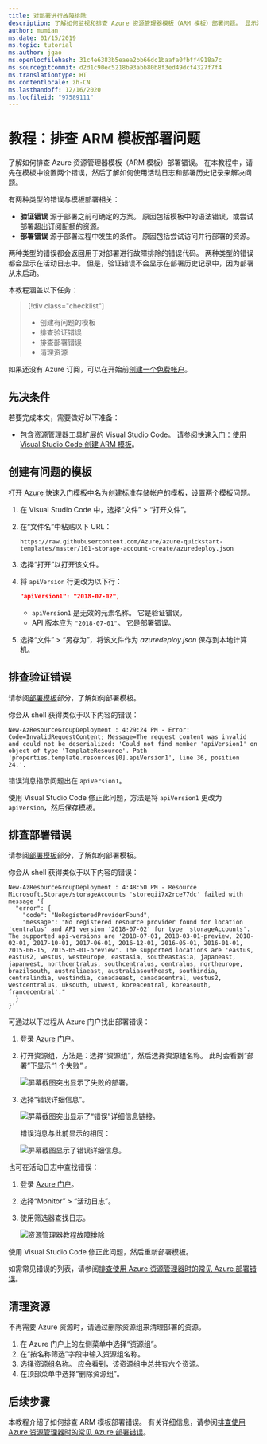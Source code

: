 ```yaml
---
title: 对部署进行故障排除
description: 了解如何监视和排查 Azure 资源管理器模板（ARM 模板）部署问题。 显示活动日志和部署历史记录。
author: mumian
ms.date: 01/15/2019
ms.topic: tutorial
ms.author: jgao
ms.openlocfilehash: 31c4e6383b5eaea2bb66dc1baafa0fbff4918a7c
ms.sourcegitcommit: d2d1c90ec5218b93abb80b8f3ed49dcf4327f7f4
ms.translationtype: HT
ms.contentlocale: zh-CN
ms.lasthandoff: 12/16/2020
ms.locfileid: "97589111"
---
```

# <a name="tutorial-troubleshoot-arm-template-deployments"></a>教程：排查 ARM 模板部署问题

了解如何排查 Azure 资源管理器模板（ARM 模板）部署错误。 在本教程中，请先在模板中设置两个错误，然后了解如何使用活动日志和部署历史记录来解决问题。

有两种类型的错误与模板部署相关：

- **验证错误** 源于部署之前可确定的方案。 原因包括模板中的语法错误，或尝试部署超出订阅配额的资源。
- **部署错误** 源于部署过程中发生的条件。 原因包括尝试访问并行部署的资源。

两种类型的错误都会返回用于对部署进行故障排除的错误代码。 两种类型的错误都会显示在活动日志中。 但是，验证错误不会显示在部署历史记录中，因为部署从未启动。

本教程涵盖以下任务：

> [!div class="checklist"]
> - 创建有问题的模板
> - 排查验证错误
> - 排查部署错误
> - 清理资源

如果还没有 Azure 订阅，可以在开始前[创建一个免费帐户](https://azure.microsoft.com/free/)。

## <a name="prerequisites"></a>先决条件

若要完成本文，需要做好以下准备：

- 包含资源管理器工具扩展的 Visual Studio Code。 请参阅[快速入门：使用 Visual Studio Code 创建 ARM 模板](quickstart-create-templates-use-visual-studio-code.md)。

## <a name="create-a-problematic-template"></a>创建有问题的模板

打开 [Azure 快速入门模板](https://azure.microsoft.com/resources/templates/)中名为[创建标准存储帐户](https://azure.microsoft.com/resources/templates/101-storage-account-create/)的模板，设置两个模板问题。

1. 在 Visual Studio Code 中，选择“文件” > “打开文件”。 
2. 在“文件名”中粘贴以下 URL：

    ```url
    https://raw.githubusercontent.com/Azure/azure-quickstart-templates/master/101-storage-account-create/azuredeploy.json
    ```

3. 选择“打开”以打开该文件。
4. 将 `apiVersion` 行更改为以下行：

    ```json
    "apiVersion1": "2018-07-02",
    ```

    - `apiVersion1` 是无效的元素名称。 它是验证错误。
    - API 版本应为 `"2018-07-01"`。  它是部署错误。

5. 选择“文件” > “另存为”，将该文件作为 _azuredeploy.json_ 保存到本地计算机。 

## <a name="troubleshoot-the-validation-error"></a>排查验证错误

请参阅[部署模板](template-tutorial-create-multiple-instances.md#deploy-the-template)部分，了解如何部署模板。

你会从 shell 获得类似于以下内容的错误：

```azurepowershell
New-AzResourceGroupDeployment : 4:29:24 PM - Error: Code=InvalidRequestContent; Message=The request content was invalid and could not be deserialized: 'Could not find member 'apiVersion1' on object of type 'TemplateResource'. Path 'properties.template.resources[0].apiVersion1', line 36, position 24.'.
```

错误消息指示问题出在 `apiVersion1`。

使用 Visual Studio Code 修正此问题，方法是将 `apiVersion1` 更改为 `apiVersion`，然后保存模板。

## <a name="troubleshoot-the-deployment-error"></a>排查部署错误

请参阅[部署模板](template-tutorial-create-multiple-instances.md#deploy-the-template)部分，了解如何部署模板。

你会从 shell 获得类似于以下内容的错误：

```azurepowershell
New-AzResourceGroupDeployment : 4:48:50 PM - Resource Microsoft.Storage/storageAccounts 'storeqii7x2rce77dc' failed with message '{
  "error": {
    "code": "NoRegisteredProviderFound",
    "message": "No registered resource provider found for location 'centralus' and API version '2018-07-02' for type 'storageAccounts'. The supported api-versions are '2018-07-01, 2018-03-01-preview, 2018-02-01, 2017-10-01, 2017-06-01, 2016-12-01, 2016-05-01, 2016-01-01, 2015-06-15, 2015-05-01-preview'. The supported locations are 'eastus, eastus2, westus, westeurope, eastasia, southeastasia, japaneast, japanwest, northcentralus, southcentralus, centralus, northeurope, brazilsouth, australiaeast, australiasoutheast, southindia, centralindia, westindia, canadaeast, canadacentral, westus2, westcentralus, uksouth, ukwest, koreacentral, koreasouth, francecentral'."
  }
}'
```

可通过以下过程从 Azure 门户找出部署错误：

1. 登录 [Azure 门户](https://portal.azure.com)。
2. 打开资源组，方法是：选择“资源组”，然后选择资源组名称。 此时会看到“部署”下显示“1 个失败” 。

    ![屏幕截图突出显示了失败的部署。](./media/template-tutorial-troubleshoot/resource-manager-template-deployment-error.png)
3. 选择“错误详细信息”。

    ![屏幕截图突出显示了“错误”详细信息链接。](./media/template-tutorial-troubleshoot/resource-manager-template-deployment-error-details.png)

    错误消息与此前显示的相同：

    ![屏幕截图显示了错误详细信息。](./media/template-tutorial-troubleshoot/resource-manager-template-deployment-error-summary.png)

也可在活动日志中查找错误：

1. 登录 [Azure 门户](https://portal.azure.com)。
2. 选择“Monitor” > “活动日志”。 
3. 使用筛选器查找日志。

    ![资源管理器教程故障排除](./media/template-tutorial-troubleshoot/resource-manager-template-deployment-activity-log.png)

使用 Visual Studio Code 修正此问题，然后重新部署模板。

如需常见错误的列表，请参阅[排查使用 Azure 资源管理器时的常见 Azure 部署错误](common-deployment-errors.md)。

## <a name="clean-up-resources"></a>清理资源

不再需要 Azure 资源时，请通过删除资源组来清理部署的资源。

1. 在 Azure 门户上的左侧菜单中选择“资源组”。
2. 在“按名称筛选”字段中输入资源组名称。
3. 选择资源组名称。  应会看到，该资源组中总共有六个资源。
4. 在顶部菜单中选择“删除资源组”。

## <a name="next-steps"></a>后续步骤

本教程介绍了如何排查 ARM 模板部署错误。  有关详细信息，请参阅[排查使用 Azure 资源管理器时的常见 Azure 部署错误](common-deployment-errors.md)。
